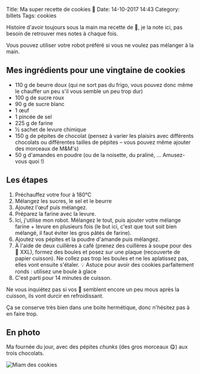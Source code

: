 Title: Ma super recette de cookies 🍪
Date: 14-10-2017 14:43
Category: billets
Tags: cookies

Histoire d'avoir toujours sous la main ma recette de 🍪, je la note ici, pas besoin de retrouver mes notes à chaque fois.

Vous pouvez utiliser votre robot préféré si vous ne voulez pas mélanger à la main.

## Mes ingrédients pour une vingtaine de cookies

* 110 g de beurre doux (qui ne sort pas du frigo, vous pouvez donc même le chauffer un peu s'il vous semble un peu trop dur)
* 100 g de sucre roux
* 90 g  de sucre blanc
* 1 œuf
* 1 pincée de sel
* 225 g de farine
* ½ sachet de levure chimique
* 150 g de pépites de chocolat (pensez à varier les plaisirs avec différents chocolats ou différentes tailles de pépites – vous pouvez même ajouter des morceaux de M&M's)
* 50 g d'amandes en poudre (ou de la noisette, du praliné, … Amusez-vous quoi !)

## Les étapes

1. Préchauffez votre four à 180°C
2. Mélangez les sucres, le sel et le beurre
3. Ajoutez l'œuf puis mélangez.
4. Préparez la farine avec la levure.
5. Ici, j'utilise mon robot. Mélangez le tout, puis ajouter votre mélange farine + levure en plusieurs fois (le but ici, c'est que tout soit bien mélangé, il faut éviter les gros pâtés de farine).
6. Ajoutez vos pépites et la poudre d'amande puis mélangez.
7. À l'aide de deux cuillères à café (prenez des cuillères à soupe pour des 🍪 XXL), formez des boules et posez sur une plaque (recouverte de papier cuisson). Ne collez pas trop les boules et ne les aplatissez pas, elles vont ensuite s'étaler. 💡 Astuce pour avoir des cookies parfaitement ronds : utilisez une boule à glace
8. C'est parti pour 14 minutes de cuisson.

Ne vous inquiétez pas si vos 🍪 semblent encore un peu mous après la cuisson, ils vont durcir en refroidissant.

Ça se conserve très bien dans une boite hermétique, donc n'hésitez pas à en faire trop.

## En photo

Ma fournée du jour, avec des pépites *chunks* (des gros morceaux 😋) aux trois chocolats.

![Miam des cookies]({static}/images/recette-cookies/cookies.jpg#mid "Miam des cookies")
